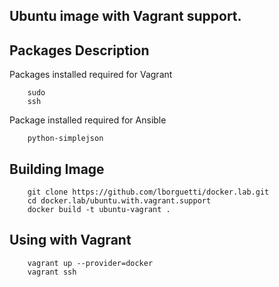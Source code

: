 Ubuntu image with Vagrant support.
--

## Packages Description

Packages installed required for Vagrant

        sudo
        ssh

Package installed required for Ansible

        python-simplejson


## Building Image

        git clone https://github.com/lborguetti/docker.lab.git
        cd docker.lab/ubuntu.with.vagrant.support
        docker build -t ubuntu-vagrant .

## Using with Vagrant

        vagrant up --provider=docker
        vagrant ssh
